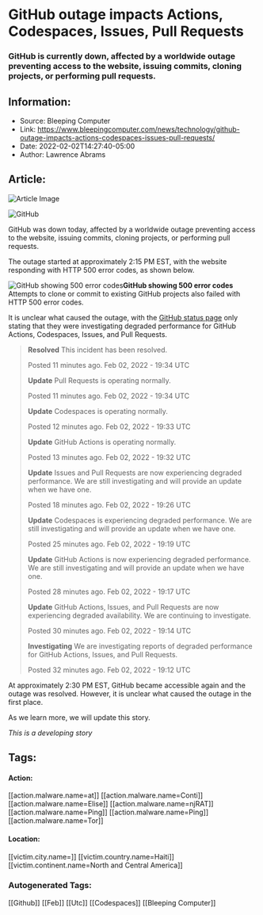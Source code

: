 # GitHub outage impacts Actions, Codespaces, Issues, Pull Requests
### ​GitHub is currently down, affected by a worldwide outage preventing access to the website, issuing commits, cloning projects, or performing pull requests.

## Information:
+ Source: Bleeping Computer
+ Link: https://www.bleepingcomputer.com/news/technology/github-outage-impacts-actions-codespaces-issues-pull-requests/
+ Date: 2022-02-02T14:27:40-05:00
+ Author: Lawrence Abrams


## Article:
![Article Image](https://www.bleepstatic.com/content/hl-images/2021/08/18/GitHub_headpic.jpg)

![GitHub](https://www.bleepstatic.com/content/hl-images/2021/08/18/GitHub_headpic.jpg)


​GitHub was down today, affected by a worldwide outage preventing access to the website, issuing commits, cloning projects, or performing pull requests.


The outage started at approximately 2:15 PM EST, with the website responding with HTTP 500 error codes, as shown below.



![GitHub showing 500 error codes](https://www.bleepstatic.com/images/news/outages/g/github/github-outage.jpg)**GitHub showing 500 error codes**
Attempts to clone or commit to existing GitHub projects also failed with HTTP 500 error codes.


It is unclear what caused the outage, with the [GitHub status page](https://www.githubstatus.com/) only stating that they were investigating degraded performance for GitHub Actions, Codespaces, Issues, and Pull Requests.



> 
> **Resolved** This incident has been resolved.
> 
> 
> Posted 11 minutes ago. Feb 02, 2022 - 19:34 UTC
> 
> 
> **Update** Pull Requests is operating normally.
> 
> 
> Posted 11 minutes ago. Feb 02, 2022 - 19:34 UTC
> 
> 
> **Update** Codespaces is operating normally.
> 
> 
> Posted 12 minutes ago. Feb 02, 2022 - 19:33 UTC
> 
> 
> **Update** GitHub Actions is operating normally.
> 
> 
> Posted 13 minutes ago. Feb 02, 2022 - 19:32 UTC
> 
> 
> **Update** Issues and Pull Requests are now experiencing degraded performance. We are still investigating and will provide an update when we have one.
> 
> 
> Posted 18 minutes ago. Feb 02, 2022 - 19:26 UTC
> 
> 
> **Update** Codespaces is experiencing degraded performance. We are still investigating and will provide an update when we have one.
> 
> 
> Posted 25 minutes ago. Feb 02, 2022 - 19:19 UTC
> 
> 
> **Update** GitHub Actions is now experiencing degraded performance. We are still investigating and will provide an update when we have one.
> 
> 
> Posted 28 minutes ago. Feb 02, 2022 - 19:17 UTC
> 
> 
> **Update** GitHub Actions, Issues, and Pull Requests are now experiencing degraded availability. We are continuing to investigate.
> 
> 
> Posted 30 minutes ago. Feb 02, 2022 - 19:14 UTC
> 
> 
> **Investigating** We are investigating reports of degraded performance for GitHub Actions, Issues, and Pull Requests.
> 
> 
> Posted 32 minutes ago. Feb 02, 2022 - 19:12 UTC
> 
> 
> 


At approximately 2:30 PM EST, GitHub became accessible again and the outage was resolved. However, it is unclear what caused the outage in the first place.


As we learn more, we will update this story.


*This is a developing story*





## Tags:

#### Action:
[[action.malware.name=at]] [[action.malware.name=Conti]] [[action.malware.name=Elise]] [[action.malware.name=njRAT]] [[action.malware.name=Ping]] [[action.malware.name=Ping]] [[action.malware.name=Tor]]

#### Location:
[[victim.city.name=]] [[victim.country.name=Haiti]] [[victim.continent.name=North and Central America]]

### Autogenerated Tags:
[[Github]] [[Feb]] [[Utc]] [[Codespaces]] [[Bleeping Computer]]

